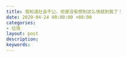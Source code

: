 ```yaml
---
title: 我知道社会不公，但是没有想到这么快就到我了！
date: 2020-04-24 00:00:00 +08:00
categories:
- 垃圾
layout: post
description: 
keywords: 
---
```


